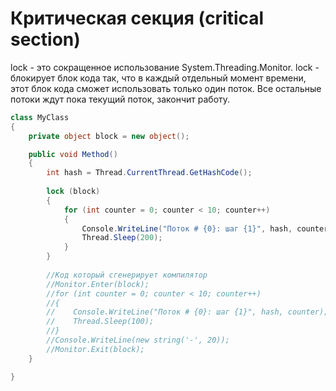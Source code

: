 # Критическая секция (critical section)

lock - это сокращенное использование System.Threading.Monitor.
lock - блокирует блок кода так, что в каждый отдельный момент времени, этот блок кода сможет использовать только один поток. Все остальные потоки ждут пока текущий поток, закончит работу.

```c#
class MyClass
{
    private object block = new object();

    public void Method()
    {
        int hash = Thread.CurrentThread.GetHashCode();
    
        lock (block)
        {
            for (int counter = 0; counter < 10; counter++)
            {
                Console.WriteLine("Поток # {0}: шаг {1}", hash, counter);
                Thread.Sleep(200);
            }
        }    
        
        //Код который сгенерирует компилятор
        //Monitor.Enter(block);
        //for (int counter = 0; counter < 10; counter++)
        //{
        //    Console.WriteLine("Поток # {0}: шаг {1}", hash, counter);
        //    Thread.Sleep(100);
        //}
        //Console.WriteLine(new string('-', 20));    
        //Monitor.Exit(block);
    }

}
```
